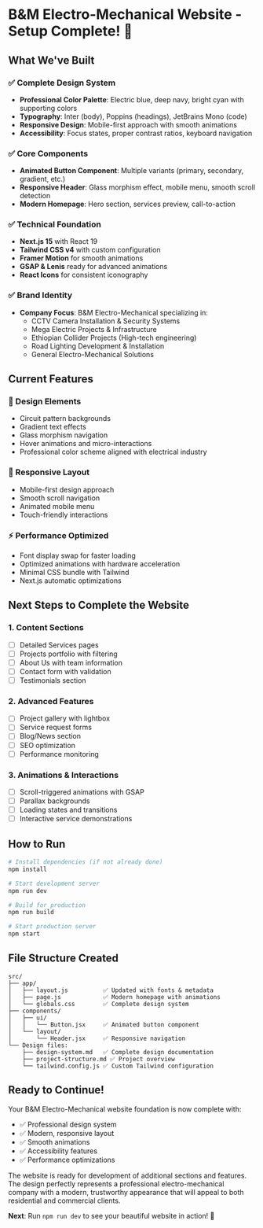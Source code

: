 # B&M Electro-Mechanical Website - Setup Complete! 🚀

## What We've Built

### ✅ Complete Design System
- **Professional Color Palette**: Electric blue, deep navy, bright cyan with supporting colors
- **Typography**: Inter (body), Poppins (headings), JetBrains Mono (code)
- **Responsive Design**: Mobile-first approach with smooth animations
- **Accessibility**: Focus states, proper contrast ratios, keyboard navigation

### ✅ Core Components
- **Animated Button Component**: Multiple variants (primary, secondary, gradient, etc.)
- **Responsive Header**: Glass morphism effect, mobile menu, smooth scroll detection
- **Modern Homepage**: Hero section, services preview, call-to-action

### ✅ Technical Foundation
- **Next.js 15** with React 19
- **Tailwind CSS v4** with custom configuration
- **Framer Motion** for smooth animations
- **GSAP & Lenis** ready for advanced animations
- **React Icons** for consistent iconography

### ✅ Brand Identity
- **Company Focus**: B&M Electro-Mechanical specializing in:
  - CCTV Camera Installation & Security Systems
  - Mega Electric Projects & Infrastructure  
  - Ethiopian Collider Projects (High-tech engineering)
  - Road Lighting Development & Installation
  - General Electro-Mechanical Solutions

## Current Features

### 🎨 Design Elements
- Circuit pattern backgrounds
- Gradient text effects
- Glass morphism navigation
- Hover animations and micro-interactions
- Professional color scheme aligned with electrical industry

### 📱 Responsive Layout
- Mobile-first design approach
- Smooth scroll navigation
- Animated mobile menu
- Touch-friendly interactions

### ⚡ Performance Optimized
- Font display swap for faster loading
- Optimized animations with hardware acceleration
- Minimal CSS bundle with Tailwind
- Next.js automatic optimizations

## Next Steps to Complete the Website

### 1. Content Sections
- [ ] Detailed Services pages
- [ ] Projects portfolio with filtering
- [ ] About Us with team information
- [ ] Contact form with validation
- [ ] Testimonials section

### 2. Advanced Features
- [ ] Project gallery with lightbox
- [ ] Service request forms
- [ ] Blog/News section
- [ ] SEO optimization
- [ ] Performance monitoring

### 3. Animations & Interactions
- [ ] Scroll-triggered animations with GSAP
- [ ] Parallax backgrounds
- [ ] Loading states and transitions
- [ ] Interactive service demonstrations

## How to Run

```bash
# Install dependencies (if not already done)
npm install

# Start development server
npm run dev

# Build for production
npm run build

# Start production server
npm start
```

## File Structure Created
```
src/
├── app/
│   ├── layout.js          ✅ Updated with fonts & metadata
│   ├── page.js            ✅ Modern homepage with animations
│   └── globals.css        ✅ Complete design system
├── components/
│   ├── ui/
│   │   └── Button.jsx     ✅ Animated button component
│   └── layout/
│       └── Header.jsx     ✅ Responsive navigation
└── Design files:
    ├── design-system.md   ✅ Complete design documentation
    ├── project-structure.md ✅ Project overview
    └── tailwind.config.js ✅ Custom Tailwind configuration
```

## Ready to Continue!

Your B&M Electro-Mechanical website foundation is now complete with:
- ✅ Professional design system
- ✅ Modern, responsive layout  
- ✅ Smooth animations
- ✅ Accessibility features
- ✅ Performance optimizations

The website is ready for development of additional sections and features. The design perfectly represents a professional electro-mechanical company with a modern, trustworthy appearance that will appeal to both residential and commercial clients.

**Next**: Run `npm run dev` to see your beautiful website in action! 🎉